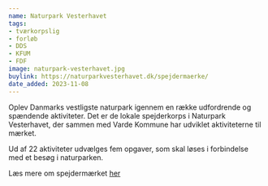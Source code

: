 ```yaml
---
name: Naturpark Vesterhavet
tags:
- tværkorpslig
- forløb
- DDS
- KFUM
- FDF
image: naturpark-vesterhavet.jpg
buylink: https://naturparkvesterhavet.dk/spejdermaerke/
date_added: 2023-11-08
---
```

Oplev Danmarks vestligste naturpark igennem en række udfordrende og spændende aktiviteter. Det er de lokale spejderkorps i Naturpark Vesterhavet, der sammen med Varde Kommune har udviklet aktiviteterne til mærket.

Ud af 22 aktiviteter udvælges fem opgaver, som skal løses i forbindelse med et besøg i naturparken.

Læs mere om spejdermærket <a href="https://naturparkvesterhavet.dk/spejdermaerke/">her</a>
